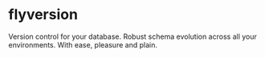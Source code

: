# flyversion
Version control for your database. Robust schema evolution across all your environments. With ease, pleasure and plain.
